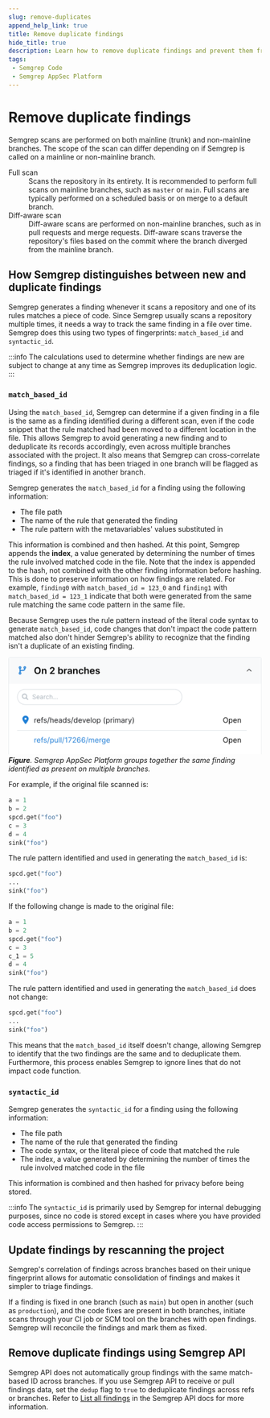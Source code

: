 ```yaml
---
slug: remove-duplicates
append_help_link: true
title: Remove duplicate findings
hide_title: true
description: Learn how to remove duplicate findings and prevent them from being displayed in Semgrep AppSec Platform.
tags:
 - Semgrep Code
 - Semgrep AppSec Platform
---
```


# Remove duplicate findings

Semgrep scans are performed on both mainline (trunk) and non-mainline branches. The scope of the scan can differ depending on if Semgrep is called on a mainline or non-mainline branch.

<dl>
 <dt>Full scan</dt>
 <dd>Scans the repository in its entirety. It is recommended to perform full scans on mainline branches, such as <code>master</code> or <code>main</code>. Full scans are typically performed on a scheduled basis or on merge to a default branch.</dd>
 <dt>Diff-aware scan</dt>
 <dd>Diff-aware scans are performed on non-mainline branches, such as in pull requests and merge requests. Diff-aware scans traverse the repository's files based on the commit where the branch diverged from the mainline branch.</dd>
</dl>

## How Semgrep distinguishes between new and duplicate findings

Semgrep generates a finding whenever it scans a repository and one of its rules matches a piece of code. Since Semgrep usually scans a repository multiple times, it needs a way to track the same finding in a file over time. Semgrep does this using two types of fingerprints: `match_based_id` and `syntactic_id`.

:::info
The calculations used to determine whether findings are new are subject to change at any time as Semgrep improves its deduplication logic.
:::

### `match_based_id`

Using the `match_based_id`, Semgrep can determine if a given finding in a file is the same as a finding identified during a different scan, even if the code snippet that the rule matched had been moved to a different location in the file. This allows Semgrep to avoid generating a new finding and to deduplicate its records accordingly, even across multiple branches associated with the project. It also means that Semgrep can cross-correlate findings, so a finding that has been triaged in one branch will be flagged as triaged if it's identified in another branch.

Semgrep generates the `match_based_id` for a finding using the following information:

- The file path
- The name of the rule that generated the finding
- The rule pattern with the metavariables' values substituted in

This information is combined and then hashed. At this point, Semgrep appends the **index**, a value generated by determining the number of times the rule involved matched code in the file. Note that the index is appended to the hash, not combined with the other finding information before hashing. This is done to preserve information on how findings are related. For example, `finding0` with `match_based_id = 123_0` and `finding1` with `match_based_id = 123_1` indicate that both were generated from the same rule matching the same code pattern in the same file.

Because Semgrep uses the rule pattern instead of the literal code syntax to generate `match_based_id`, code changes that don't impact the code pattern matched also don't hinder Semgrep's ability to recognize that the finding isn't a duplicate of an existing finding.

![Semgrep AppSec Platform groups together findings on different branches](/img/matched-findings.png)
_**Figure**. Semgrep AppSec Platform groups together the same finding identified as present on multiple branches._

For example, if the original file scanned is:

```python
a = 1
b = 2
spcd.get("foo")
c = 3
d = 4
sink("foo")
```

The rule pattern identified and used in generating the `match_based_id` is:

```python
spcd.get("foo")
...
sink("foo")
```

If the following change is made to the original file:

```python
a = 1
b = 2
spcd.get("foo")
c = 3
c_1 = 5
d = 4
sink("foo")
```

The rule pattern identified and used in generating the `match_based_id` does not change:

```python
spcd.get("foo")
...
sink("foo")
```

This means that the `match_based_id` itself doesn't change, allowing Semgrep to identify that the two findings are the same and to deduplicate them. Furthermore, this process enables Semgrep to ignore lines that do not impact code function.

### `syntactic_id`

Semgrep generates the `syntactic_id` for a finding using the following information:

- The file path
- The name of the rule that generated the finding
- The code syntax, or the literal piece of code that matched the rule
- The index, a value generated by determining the number of times the rule involved matched code in the file

This information is combined and then hashed for privacy before being stored.

:::info
The `syntactic_id` is primarily used by Semgrep for internal debugging purposes, since no code is stored except in cases where you have provided code access permissions to Semgrep.
:::

## Update findings by rescanning the project

Semgrep's correlation of findings across branches based on their unique fingerprint allows for automatic consolidation of findings and makes it simpler to triage findings.

If a finding is fixed in one branch (such as `main`) but open in another (such as `production`), and the code fixes are present in both branches, initiate scans through your CI job or SCM tool on the branches with open findings. Semgrep will reconcile the findings and mark them as fixed.

## Remove duplicate findings using Semgrep API

Semgrep API does not automatically group findings with the same match-based ID across branches. If you use Semgrep API to receive or pull findings data, set the `dedup` flag to `true` to deduplicate findings across refs or branches. Refer to [List all findings](https://semgrep.dev/api/v1/docs/#tag/Finding/operation/semgrep_app.saas.handlers.issue.openapi_list_recent_issues) in the Semgrep API docs for more information.
